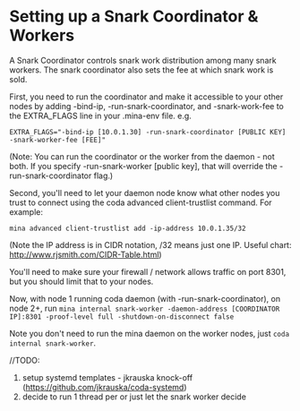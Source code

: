 # Setting up a Snark Coordinator & Workers

A Snark Coordinator controls snark work distribution among many snark workers. The snark coordinator also sets the fee at which snark work is sold.

First, you need to run the coordinator and make it accessible to your other nodes by adding -bind-ip, -run-snark-coordinator, and -snark-work-fee to the EXTRA_FLAGS line in your .mina-env file. e.g. 

```EXTRA_FLAGS="-bind-ip [10.0.1.30] -run-snark-coordinator [PUBLIC KEY] -snark-worker-fee [FEE]"```


(Note: You can run the coordinator or the worker from the daemon - not both. If you specify -run-snark-worker [public key], that will override the -run-snark-coordinator flag.)

Second, you'll need to let your daemon node know what other nodes you trust to connect using the coda advanced client-trustlist command. For example:

```mina advanced client-trustlist add -ip-address 10.0.1.35/32``` 

(Note the IP address is in CIDR notation, /32 means just one IP. Useful chart: http://www.rjsmith.com/CIDR-Table.html)

You'll need to make sure your firewall / network allows traffic on port 8301, but you should limit that to your nodes. 

Now, with node 1 running coda daemon (with -run-snark-coordinator), on node 2+, run 
```mina internal snark-worker -daemon-address [COORDINATOR IP]:8301 -proof-level full -shutdown-on-disconnect false```

Note you don't need to run the mina daemon on the worker nodes, just ```coda internal snark-worker```.

//TODO: 
1) setup systemd templates - jkrauska knock-off (https://github.com/jkrauska/coda-systemd)
2) decide to run 1 thread per or just let the snark worker decide